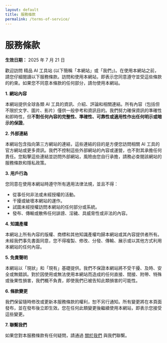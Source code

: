 ```yaml
---
layout: default
title: 服務條款
permalink: /terms-of-service/
---
```


# 服務條款

**生效日期：** 2025 年 7 月 21 日 

歡迎訪問 精品 AI 工具站 (以下簡稱「本網站」或「我們」)。在使用本網站之前，請您仔細閱讀以下服務條款。訪問和使用本網站，即表示您同意遵守並受這些條款的約束。如果您不同意本條款的任何部分，請勿使用本網站。

**1. 網站內容**

本網站提供全球各類 AI 工具的資訊、介紹、評論和相關連結。所有內容（包括但不限於文字、圖片、影片）僅供一般參考和資訊目的。我們努力確保資訊的準確性和即時性，但**不對任何內容的完整性、準確性、可靠性或適用性作出任何明示或暗示的保證**。

**2. 外部連結**

本網站包含指向第三方網站的連結，這些連結的目的是方便您訪問相關 AI 工具的官方網站或更多資訊。我們不控制這些外部網站的內容或運營，也不對其承擔任何責任。您點擊這些連結並訪問外部網站，風險由您自行承擔，請務必查閱該網站的服務條款和隱私政策。

**3. 用戶行為**

您同意在使用本網站時遵守所有適用法律法規，並且不得：
* 從事任何非法或未經授權的活動。
* 干擾或破壞本網站的運作。
* 試圖未經授權訪問本網站的任何部分或系統。
* 發布、傳輸或散佈任何誹謗、淫穢、具威脅性或非法的內容。

**4. 知識產權**

本網站上所有內容的版權、商標和其他知識產權均歸本網站或其內容提供者所有。未經我們事先書面同意，您不得複製、修改、分發、傳輸、展示或以其他方式利用本網站的任何內容。

**5. 免責聲明**

本網站以「現狀」和「現有」基礎提供。我們不保證本網站將不受干擾、及時、安全或無錯誤。對於因使用或無法使用本網站而造成的任何直接、間接、附帶、特殊或後果性損害，我們概不負責，即使我們已被告知此類損害的可能性。

**6. 條款變更**

我們保留隨時修改或更新本服務條款的權利，恕不另行通知。所有變更將在本頁面發布，並在發布後立即生效。您在任何此類變更後繼續使用本網站，即表示您接受這些變更。

**7. 聯繫我們**

如果您對本服務條款有任何疑問，請通過 [關於我們](/about/) 與我們聯繫。